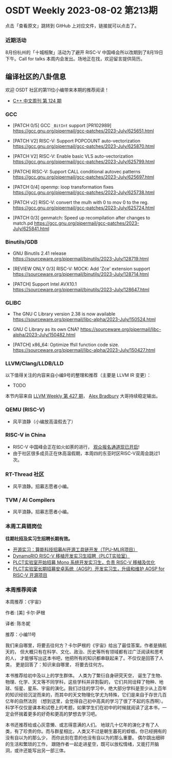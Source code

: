 # OSDT Weekly 2023-08-02 第213期

点击「查看原文」跳转到 GitHub 上对应文件，链接就可以点击了。

### 近期活动

8月份杭州的「十城相聚」活动为了避开 RISC-V 中国峰会所以改期到了8月19日下午。Call for talks 本周内会发出。场地正在找，欢迎留言提供简历。


## 编译社区的八卦信息

欢迎 OSDT 社区的第11位小编带来本期的推荐阅读！

- [C++ 中文周刊 第 124 期](https://mp.weixin.qq.com/s/D_eAHy59gWV5Fy-RpAsz5Q)

### GCC

- [PATCH 0/5] GCC `_BitInt` support [PR102989]
  https://gcc.gnu.org/pipermail/gcc-patches/2023-July/625651.html

- [PATCH V2] RISC-V: Support POPCOUNT auto-vectorization
  https://gcc.gnu.org/pipermail/gcc-patches/2023-July/625870.html

- [PATCH V2] RISC-V: Enable basic VLS auto-vectorization
  https://gcc.gnu.org/pipermail/gcc-patches/2023-July/625799.html

- [PATCH] RISC-V: Support CALL conditional autovec patterns
  https://gcc.gnu.org/pipermail/gcc-patches/2023-July/625697.html

- [PATCH 0/4] openmp: loop transformation fixes
  https://gcc.gnu.org/pipermail/gcc-patches/2023-July/625738.html

- [PATCH v2] RISC-V: convert the mulh with 0 to mov 0 to the reg.
  https://gcc.gnu.org/pipermail/gcc-patches/2023-July/625724.html

- [PATCH 0/3] genmatch: Speed up recompilation after changes to match.pd
  https://gcc.gnu.org/pipermail/gcc-patches/2023-July/625841.html

### Binutils/GDB

- GNU Binutils 2.41 release
  https://sourceware.org/pipermail/binutils/2023-July/128719.html

- [REVIEW ONLY 0/3] RISC-V: MOCK: Add 'Zce' extension support
  https://sourceware.org/pipermail/binutils/2023-July/128714.html

- [PATCH] Support Intel AVX10.1
  https://sourceware.org/pipermail/binutils/2023-July/128647.html


### GLIBC

- The GNU C Library version 2.38 is now available
  https://sourceware.org/pipermail/libc-alpha/2023-July/150524.html

- GNU C Library as its own CNA?
  https://sourceware.org/pipermail/libc-alpha/2023-July/150482.html

- [PATCH] x86_64: Optimize ffsll function code size.
  https://sourceware.org/pipermail/libc-alpha/2023-July/150427.html

### LLVM/Clang/LLDB/LLD


以下值得关注的内容来自小编9号的整理和推荐（主要是 LLVM IR 变更）：

- TODO

本节内容来自 [LLVM Weekly 第 427 期](http://llvmweekly.org/issue/427)，
[Alex Bradbury](https://www.linkedin.com/in/alex-bradbury/) 大哥持续稳定输出。

### QEMU (RISC-V)

- 风平浪静（小编放高温假去了）

### RISC-V in China

- RISC-V 中国峰会正在如火如荼的进行， [观众报名通道现已开启](https://mp.weixin.qq.com/s/huN5AKgrSiZVZFN8RUNdWQ)!
- 由于社区很多成员正在休高温假期，本周四的东亚时区RISC-V双周会跳过1次。

### RT-Thread 社区

- 风平浪静。招募志愿者小编。

### TVM / AI Compilers

- 风平浪静。招募志愿者小编。

### 本周工具链岗位

**往期社招及实习生招聘长期有效。**

- [开源实习：算能科技招募AI开源工具链开发（TPU-MLIR项目）](https://mp.weixin.qq.com/s/IBJh0ip4k11PzIMZecsWSw)
- [DynamoRIO RISC-V 移植开发实习生招聘（PLCT实验室）](https://mp.weixin.qq.com/s/J_5TjT6DOqeOXJXQI5VQxw)
- [PLCT实验室开始招募 Mono 系统开发实习生，负责 RISC-V 移植及优化](https://mp.weixin.qq.com/s/whEW7Hay1jIP1tBzIPay1A)
- [PLCT实验室长期招募安卓系统（AOSP）开发实习生，升级和维护 AOSP for RISC-V 开源项目](https://mp.weixin.qq.com/s/dJP2cEB1nex2inR5c-cJog)


### 本周推荐阅读

本周推荐：《宇宙》

作者: [美] 卡尔·萨根

译者: 陈冬妮

推荐：小编11号

我们来自哪里，将要去往何方？卡尔萨根的《宇宙》给出了最佳答案。作者是搞航天的， 但大概只有在科学、文化、政治、历史等所有领域都有过广泛阅读和思考的人， 才能够写出这本书吧，他把所有的知识都串联起来了。不仅仅是回答了人类， 更是回答了：知识来自哪里， 将要去往何方。

本书推荐给初中及以上的学生群体。
人类为了繁衍自身研究天空， 诞生了生物、物理、化学、天文等不同学科，这些学科并非割裂的， 它们共同诠释了物种、地球、恒星、星系、宇宙的演化。我们过往的学习中，绝大部分学科是至少从上百年的知识经验沉淀而来的，而其中的天文物理化学尤为特殊，它们是来自于存世几百亿年的自然法则 （想到这里，会觉得自己初中高真的学习了很了不起的东西啊）。科学不仅仅是课本和试卷上的考题，如果学生们在初中的时候就阅读了这本书，一定会怀揣着更多的好奇和更高的梦想去学习吧。

本书还推荐给或心灰意懒、或志得意满的人们。
地球几十亿年的演化才有了人类，有了珍贵的你。而与群星相比，人类又不过是朝生暮死的蜉蝣。你已经拥有的没有自以为的那么少， 而你此刻在意的也没有自以为的那么重要。 偶尔跳出细碎的生活和繁琐的工作， 跟随作者一起走进星空，既可以放松情绪，又能打开脑洞，或许还能写出另一部三体。
